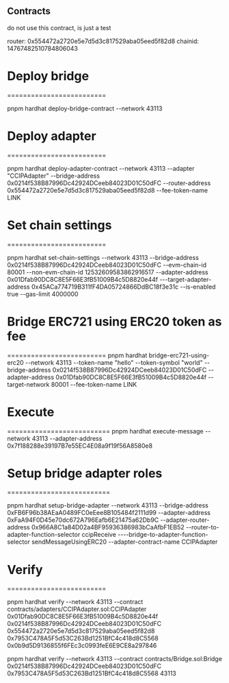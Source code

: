 ## Contracts

do not use this contract, is just a test

router: 0x554472a2720e5e7d5d3c817529aba05eed5f82d8
chainid: 14767482510784806043

# Deploy bridge

=========================

pnpm hardhat deploy-bridge-contract --network 43113

# Deploy adapter

=========================

pnpm hardhat deploy-adapter-contract --network 43113 --adapter "CCIPAdapter" --bridge-address 0x0214f538B87996Dc42924DCeeb84023D01C50dFC --router-address 0x554472a2720e5e7d5d3c817529aba05eed5f82d8 --fee-token-name LINK

# Set chain settings

=========================

pnpm hardhat set-chain-settings --network 43113 --bridge-address 0x0214f538B87996Dc42924DCeeb84023D01C50dFC --evm-chain-id 80001 --non-evm-chain-id 12532609583862916517 --adapter-address 0x01Dfab90DC8C8E5F66E3fB51009B4c5D8820e44f ---target-adapter-address 0x45ACa774719B311fF4DA05724866DdBC18f3e31c --is-enabled true --gas-limit 4000000

# Bridge ERC721 using ERC20 token as fee

=========================
pnpm hardhat bridge-erc721-using-erc20 --network 43113 --token-name "hello" --token-symbol "world" --bridge-address 0x0214f538B87996Dc42924DCeeb84023D01C50dFC --adapter-address 0x01Dfab90DC8C8E5F66E3fB51009B4c5D8820e44f --target-network 80001 --fee-token-name LINK

# Execute

==========================
pnpm hardhat execute-message --network 43113 --adapter-address 0x7f188288e39197B7e55EC4E08a9f19f56A8580e8

# Setup bridge adapter roles

==========================

pnpm hardhat setup-bridge-adapter --network 43113 --bridge-address 0xFB6F96b38AEaA0489FC0eEee8B105484f2111d99 --adapter-address 0xFaA94F0D45e70dc672A796Eafb6E21475a62Db9C --adapter-router-address 0x966A8C1a84D02a4BF95936386983bCaAfbF1EB52 --router-to-adapter-function-selector ccipReceive ----bridge-to-adapter-function-selector sendMessageUsingERC20 --adapter-contract-name CCIPAdapter

# Verify

=========================

pnpm hardhat verify --network 43113 --contract contracts/adapters/CCIPAdapter.sol:CCIPAdapter 0x01Dfab90DC8C8E5F66E3fB51009B4c5D8820e44f 0x0214f538B87996Dc42924DCeeb84023D01C50dFC 0x554472a2720e5e7d5d3c817529aba05eed5f82d8 0x7953C478A5F5d53C263Bd1251BfC4c418d8C5568 0x0b9d5D9136855f6FEc3c0993feE6E9CE8a297846

pnpm hardhat verify --network 43113 --contract contracts/Bridge.sol:Bridge 0x0214f538B87996Dc42924DCeeb84023D01C50dFC 0x7953C478A5F5d53C263Bd1251BfC4c418d8C5568 43113
